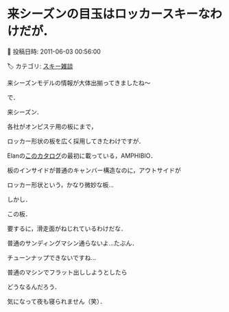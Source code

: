 # 来シーズンの目玉はロッカースキーなわけだが．

📅 投稿日時: 2011-06-03 00:56:00

🏷️ カテゴリ: [スキー雑談](c1f9d2cb7478308da16419928ea3945e9.md)

来シーズンモデルの情報が大体出揃ってきましたね～





で．


来シーズン．


各社がオンピステ用の板にまで，


ロッカー形状の板を広く採用してきたわけですが．





Elanの[このカタログ](http://www.elanjapan.co.jp/ski/ELAN_1112catalog.pdf)の最初に載っている，AMPHIBIO．





板のインサイドが普通のキャンバー構造なのに，アウトサイドが


ロッカー形状という，かなり微妙な板…





しかし．


この板．


要するに，滑走面がねじれているわけだな．





普通のサンディングマシン通らないよ…たぶん．


チューンナップできないですね…


普通のマシンでフラット出ししようとしたら


どうなるんだろう．





気になって夜も寝られません（笑）．
